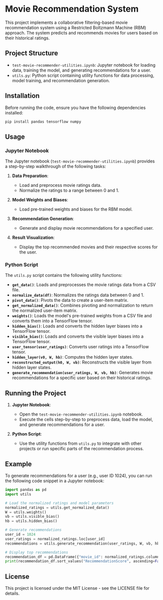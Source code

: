 
# Movie Recommendation System

This project implements a collaborative filtering-based movie recommendation system using a Restricted Boltzmann Machine (RBM) approach. The system predicts and recommends movies for users based on their historical ratings.

## Project Structure

- `test-movie-recommender-utilities.ipynb`: Jupyter notebook for loading data, training the model, and generating recommendations for a user.
- `utils.py`: Python script containing utility functions for data processing, model training, and recommendation generation.

## Installation

Before running the code, ensure you have the following dependencies installed:

```bash
pip install pandas tensorflow numpy
```

## Usage

### Jupyter Notebook

The Jupyter notebook (`test-movie-recommender-utilities.ipynb`) provides a step-by-step walkthrough of the following tasks:

1. **Data Preparation**:
   - Load and preprocess movie ratings data.
   - Normalize the ratings to a range between 0 and 1.

2. **Model Weights and Biases**:
   - Load pre-trained weights and biases for the RBM model.

3. **Recommendation Generation**:
   - Generate and display movie recommendations for a specified user.

4. **Result Visualization**:
   - Display the top recommended movies and their respective scores for the user.

### Python Script

The `utils.py` script contains the following utility functions:

- **`get_data()`**: Loads and preprocesses the movie ratings data from a CSV file.
- **`normalize_data(df)`**: Normalizes the ratings data between 0 and 1.
- **`pivot_data()`**: Pivots the data to create a user-item matrix.
- **`get_normalized_data()`**: Combines pivoting and normalization to return the normalized user-item matrix.
- **`weights()`**: Loads the model's pre-trained weights from a CSV file and converts them into a TensorFlow tensor.
- **`hidden_bias()`**: Loads and converts the hidden layer biases into a TensorFlow tensor.
- **`visible_bias()`**: Loads and converts the visible layer biases into a TensorFlow tensor.
- **`user_tensor(user_ratings)`**: Converts user ratings into a TensorFlow tensor.
- **`hidden_layer(v0, W, hb)`**: Computes the hidden layer states.
- **`reconstructed_output(h0, W, vb)`**: Reconstructs the visible layer from hidden layer states.
- **`generate_recommendation(user_ratings, W, vb, hb)`**: Generates movie recommendations for a specific user based on their historical ratings.

## Running the Project

1. **Jupyter Notebook**:
   - Open the `test-movie-recommender-utilities.ipynb` notebook.
   - Execute the cells step-by-step to preprocess data, load the model, and generate recommendations for a user.

2. **Python Script**:
   - Use the utility functions from `utils.py` to integrate with other projects or run specific parts of the recommendation process.

## Example

To generate recommendations for a user (e.g., user ID 1024), you can run the following code snippet in a Jupyter notebook:

```python
import pandas as pd
import utils

# Load the normalized ratings and model parameters
normalized_ratings = utils.get_normalized_data()
W = utils.weights()
vb = utils.visible_bias()
hb = utils.hidden_bias()

# Generate recommendations
user_id = 1024
user_ratings = normalized_ratings.loc[user_id]
recommendations = utils.generate_recommendation(user_ratings, W, vb, hb)

# Display top recommendations
recommendation_df = pd.DataFrame({"movie_id": normalized_ratings.columns, "user_id": user_id, "RecommendationScore": recommendations[0].numpy()})
print(recommendation_df.sort_values("RecommendationScore", ascending=False).head(10))
```


## License

This project is licensed under the MIT License - see the LICENSE file for details.
```

